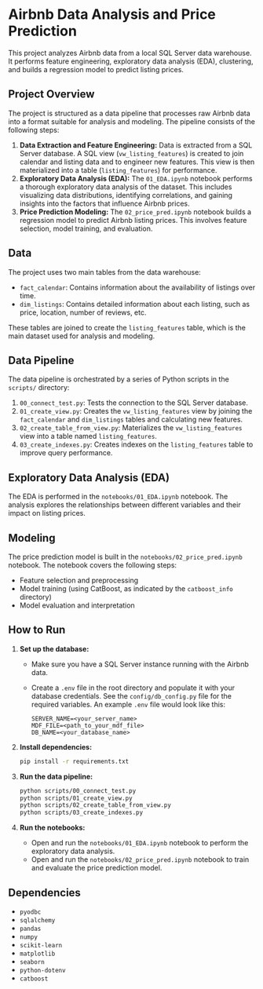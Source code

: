 # Airbnb Data Analysis and Price Prediction

This project analyzes Airbnb data from a local SQL Server data warehouse. It performs feature engineering, exploratory data analysis (EDA), clustering, and builds a regression model to predict listing prices.

## Project Overview

The project is structured as a data pipeline that processes raw Airbnb data into a format suitable for analysis and modeling. The pipeline consists of the following steps:

1.  **Data Extraction and Feature Engineering:** Data is extracted from a SQL Server database. A SQL view (`vw_listing_features`) is created to join calendar and listing data and to engineer new features. This view is then materialized into a table (`listing_features`) for performance.
2.  **Exploratory Data Analysis (EDA):** The `01_EDA.ipynb` notebook performs a thorough exploratory data analysis of the dataset. This includes visualizing data distributions, identifying correlations, and gaining insights into the factors that influence Airbnb prices.
3.  **Price Prediction Modeling:** The `02_price_pred.ipynb` notebook builds a regression model to predict Airbnb listing prices. This involves feature selection, model training, and evaluation.

## Data

The project uses two main tables from the data warehouse:

*   `fact_calendar`: Contains information about the availability of listings over time.
*   `dim_listings`: Contains detailed information about each listing, such as price, location, number of reviews, etc.

These tables are joined to create the `listing_features` table, which is the main dataset used for analysis and modeling.

## Data Pipeline

The data pipeline is orchestrated by a series of Python scripts in the `scripts/` directory:

1.  `00_connect_test.py`: Tests the connection to the SQL Server database.
2.  `01_create_view.py`: Creates the `vw_listing_features` view by joining the `fact_calendar` and `dim_listings` tables and calculating new features.
3.  `02_create_table_from_view.py`: Materializes the `vw_listing_features` view into a table named `listing_features`.
4.  `03_create_indexes.py`: Creates indexes on the `listing_features` table to improve query performance.

## Exploratory Data Analysis (EDA)

The EDA is performed in the `notebooks/01_EDA.ipynb` notebook. The analysis explores the relationships between different variables and their impact on listing prices.

## Modeling

The price prediction model is built in the `notebooks/02_price_pred.ipynb` notebook. The notebook covers the following steps:

*   Feature selection and preprocessing
*   Model training (using CatBoost, as indicated by the `catboost_info` directory)
*   Model evaluation and interpretation

## How to Run

1.  **Set up the database:**
    *   Make sure you have a SQL Server instance running with the Airbnb data.
    *   Create a `.env` file in the root directory and populate it with your database credentials. See the `config/db_config.py` file for the required variables. An example `.env` file would look like this:

        ```
        SERVER_NAME=<your_server_name>
        MDF_FILE=<path_to_your_mdf_file>
        DB_NAME=<your_database_name>
        ```

2.  **Install dependencies:**

    ```bash
    pip install -r requirements.txt
    ```

3.  **Run the data pipeline:**

    ```bash
    python scripts/00_connect_test.py
    python scripts/01_create_view.py
    python scripts/02_create_table_from_view.py
    python scripts/03_create_indexes.py
    ```

4.  **Run the notebooks:**
    *   Open and run the `notebooks/01_EDA.ipynb` notebook to perform the exploratory data analysis.
    *   Open and run the `notebooks/02_price_pred.ipynb` notebook to train and evaluate the price prediction model.

## Dependencies

*   `pyodbc`
*   `sqlalchemy`
*   `pandas`
*   `numpy`
*   `scikit-learn`
*   `matplotlib`
*   `seaborn`
*   `python-dotenv`
*   `catboost`